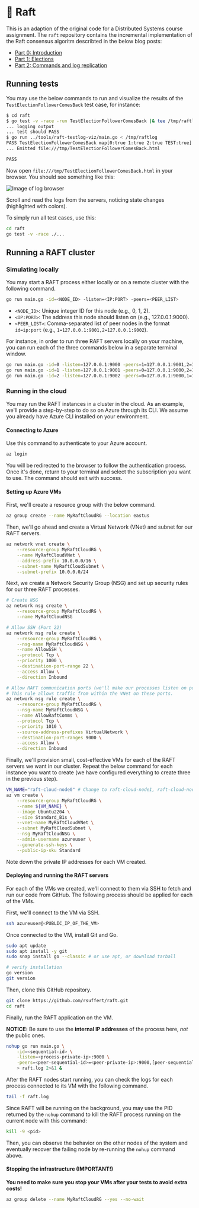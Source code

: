 # :rowboat: Raft

This is an adaption of the original code for a Distributed Systems course assignment. The `raft` repository contains the incremental implementation of the Raft consensus algoritm describted in the below blog posts:

* [Part 0: Introduction](https://eli.thegreenplace.net/2020/implementing-raft-part-0-introduction/)
* [Part 1: Elections](https://eli.thegreenplace.net/2020/implementing-raft-part-1-elections/)
* [Part 2: Commands and log replication](https://eli.thegreenplace.net/2020/implementing-raft-part-2-commands-and-log-replication/)

## Running tests

You may use the below commands to run and visualize the results of the `TestElectionFollowerComesBack` test case, for instance:

```bash
$ cd raft
$ go test -v -race -run TestElectionFollowerComesBack |& tee /tmp/raftlog
... logging output
... test should PASS
$ go run ../tools/raft-testlog-viz/main.go < /tmp/raftlog
PASS TestElectionFollowerComesBack map[0:true 1:true 2:true TEST:true] ; entries: 150
... Emitted file:///tmp/TestElectionFollowerComesBack.html

PASS
```

Now open `file:///tmp/TestElectionFollowerComesBack.html` in your browser.
You should see something like this:

![Image of log browser](./raftlog-screenshot.png)

Scroll and read the logs from the servers, noticing state changes (highlighted with colors).

To simply run all test cases, use this:

```bash
cd raft
go test -v -race ./...
```

## Running a RAFT cluster

### Simulating locally

You may start a RAFT process either locally or on a remote cluster with the following command.

```bash
go run main.go -id=<NODE_ID> -listen=<IP:PORT> -peers=<PEER_LIST>
```

- `<NODE_ID>`: Unique integer ID for this node (e.g., 0, 1, 2).
- `<IP:PORT>`: The address this node should listen on (e.g., 127.0.0.1:9000).
- `<PEER_LIST>`: Comma-separated list of peer nodes in the format `id=ip:port` (e.g., `1=127.0.0.1:9001,2=127.0.0.1:9002`).

For instance, in order to run three RAFT servers locally on your machine, you can run each of the three commands below in a separate terminal window.

```bash
go run main.go -id=0 -listen=127.0.0.1:9000 -peers=1=127.0.0.1:9001,2=127.0.0.1:9002
go run main.go -id=1 -listen=127.0.0.1:9001 -peers=0=127.0.0.1:9000,2=127.0.0.1:9002
go run main.go -id=2 -listen=127.0.0.1:9002 -peers=0=127.0.0.1:9000,1=127.0.0.1:9001
```

### Running in the cloud

You may run the RAFT instances in a cluster in the cloud. As an example, we'll provide a step-by-step to do so on Azure through its CLI. We assume you already have Azure CLI installed on your environment.

#### Connecting to Azure

Use this command to authenticate to your Azure account.

```bash
az login
```

You will be redirected to the browser to follow the authentication process. Once it's done, return to your terminal and select the subscription you want to use. The command should exit with success.

#### Setting up Azure VMs

First, we'll create a resource group with the below command.

```bash
az group create --name MyRaftCloudRG --location eastus
```

Then, we'll go ahead and create a Virtual Network (VNet) and subnet for our RAFT servers.

```bash
az network vnet create \
    --resource-group MyRaftCloudRG \
    --name MyRaftCloudVNet \
    --address-prefix 10.0.0.0/16 \
    --subnet-name MyRaftCloudSubnet \
    --subnet-prefix 10.0.0.0/24
```

Next, we create a Network Security Group (NSG) and set up security rules for our three RAFT processes.

```bash
# Create NSG
az network nsg create \
    --resource-group MyRaftCloudRG \
    --name MyRaftCloudNSG

# Allow SSH (Port 22)
az network nsg rule create \
    --resource-group MyRaftCloudRG \
    --nsg-name MyRaftCloudNSG \
    --name AllowSSH \
    --protocol Tcp \
    --priority 1000 \
    --destination-port-range 22 \
    --access Allow \
    --direction Inbound

# Allow RAFT communication ports (we'll make our processes listen on port 9000)
# This rule allows traffic from within the VNet on these ports.
az network nsg rule create \
    --resource-group MyRaftCloudRG \
    --nsg-name MyRaftCloudNSG \
    --name AllowRaftComms \
    --protocol Tcp \
    --priority 1010 \
    --source-address-prefixes VirtualNetwork \
    --destination-port-ranges 9000 \
    --access Allow \
    --direction Inbound
```

Finally, we'll provision small, cost-effective VMs for each of the RAFT servers we want in our cluster. Repeat the below command for each instance you want to create (we have configured everything to create three in the previous step).

```bash
VM_NAME="raft-cloud-node0" # Change to raft-cloud-node1, raft-cloud-node2 etc.
az vm create \
    --resource-group MyRaftCloudRG \
    --name ${VM_NAME} \
    --image Ubuntu2204 \
    --size Standard_B1s \
    --vnet-name MyRaftCloudVNet \
    --subnet MyRaftCloudSubnet \
    --nsg MyRaftCloudNSG \
    --admin-username azureuser \
    --generate-ssh-keys \
    --public-ip-sku Standard
```

Note down the private IP addresses for each VM created.

#### Deploying and running the RAFT servers

For each of the VMs we created, we'll connect to them via SSH to fetch and run our code from GitHub. The following process should be applied for each of the VMs.

First, we'll connect to the VM via SSH.

```bash
ssh azureuser@<PUBLIC_IP_OF_THE_VM>
```

Once connected to the VM, install Git and Go.

```bash
sudo apt update
sudo apt install -y git
sudo snap install go --classic # or use apt, or download tarball

# verify installation
go version
git version
```

Then, clone this GitHub repository.

```bash
git clone https://github.com/rsuffert/raft.git
cd raft
```

Finally, run the RAFT application on the VM.

**NOTICE:** Be sure to use the **internal IP addresses** of the process here, *not* the public ones.

```bash
nohup go run main.go \
    -id=<sequential-id> \
    -listen=<process-private-ip>:9000 \
    -peers=<peer-sequential-id>=<peer-private-ip>:9000,[peer-sequential-id>=<peer-private-ip>:9000] \
    > raft.log 2>&1 &
```

After the RAFT nodes start running, you can check the logs for each process connected to its VM with the following command.

```bash
tail -f raft.log
```

Since RAFT will be running on the background, you may use the PID returned by the `nohup` command to kill the RAFT process running on the current node with this command:

```bash
kill -9 <pid>
```

Then, you can observe the behavior on the other nodes of the system and eventually recover the failing node by re-running the `nohup` command above.

#### Stopping the infrastructure (IMPORTANT!)

**You need to make sure you stop your VMs after your tests to avoid extra costs!**

```bash
az group delete --name MyRaftCloudRG --yes --no-wait
```